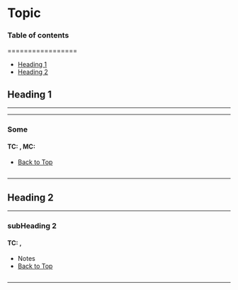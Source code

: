 # Topic

### Table of contents
=================
<!--ts-->
* [Heading 1](#Heading-1)
* [Heading 2](#Heading-2)
<!--te-->


## Heading 1
---
---
### Some
#### TC:  , MC:
- [Back to Top](#Table-of-contents)
```java

```
---


## Heading 2
---
### subHeading 2
#### TC:   ,
- Notes
- [Back to Top](#Table-of-contents)
```java

```
---

